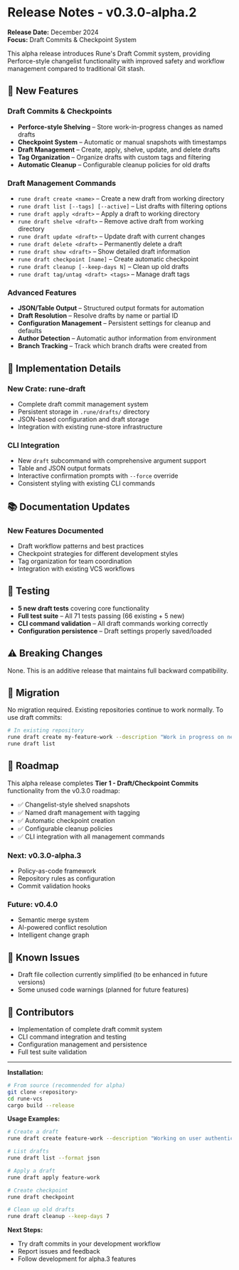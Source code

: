 # Release Notes - v0.3.0-alpha.2

**Release Date:** December 2024  
**Focus:** Draft Commits & Checkpoint System

This alpha release introduces Rune's Draft Commit system, providing Perforce-style changelist functionality with improved safety and workflow management compared to traditional Git stash.

## 🚀 New Features

### Draft Commits & Checkpoints

- **Perforce-style Shelving** – Store work-in-progress changes as named drafts
- **Checkpoint System** – Automatic or manual snapshots with timestamps
- **Draft Management** – Create, apply, shelve, update, and delete drafts
- **Tag Organization** – Organize drafts with custom tags and filtering
- **Automatic Cleanup** – Configurable cleanup policies for old drafts

### Draft Management Commands

- `rune draft create <name>` – Create a new draft from working directory
- `rune draft list [--tags] [--active]` – List drafts with filtering options
- `rune draft apply <draft>` – Apply a draft to working directory
- `rune draft shelve <draft>` – Remove active draft from working directory
- `rune draft update <draft>` – Update draft with current changes
- `rune draft delete <draft>` – Permanently delete a draft
- `rune draft show <draft>` – Show detailed draft information
- `rune draft checkpoint [name]` – Create automatic checkpoint
- `rune draft cleanup [--keep-days N]` – Clean up old drafts
- `rune draft tag/untag <draft> <tags>` – Manage draft tags

### Advanced Features

- **JSON/Table Output** – Structured output formats for automation
- **Draft Resolution** – Resolve drafts by name or partial ID
- **Configuration Management** – Persistent settings for cleanup and defaults
- **Author Detection** – Automatic author information from environment
- **Branch Tracking** – Track which branch drafts were created from

## 🔧 Implementation Details

### New Crate: rune-draft

- Complete draft commit management system
- Persistent storage in `.rune/drafts/` directory
- JSON-based configuration and draft storage
- Integration with existing rune-store infrastructure

### CLI Integration

- New `draft` subcommand with comprehensive argument support
- Table and JSON output formats
- Interactive confirmation prompts with `--force` override
- Consistent styling with existing CLI commands

## 📚 Documentation Updates

### New Features Documented

- Draft workflow patterns and best practices
- Checkpoint strategies for different development styles
- Tag organization for team coordination
- Integration with existing VCS workflows

## 🧪 Testing

- **5 new draft tests** covering core functionality
- **Full test suite** – All 71 tests passing (66 existing + 5 new)
- **CLI command validation** – All draft commands working correctly
- **Configuration persistence** – Draft settings properly saved/loaded

## ⚠️ Breaking Changes

None. This is an additive release that maintains full backward compatibility.

## 🔄 Migration

No migration required. Existing repositories continue to work normally. To use draft commits:

```bash
# In existing repository
rune draft create my-feature-work --description "Work in progress on new feature"
rune draft list
```

## 🎯 Roadmap

This alpha release completes **Tier 1 - Draft/Checkpoint Commits** functionality from the v0.3.0 roadmap:

- ✅ Changelist-style shelved snapshots
- ✅ Named draft management with tagging
- ✅ Automatic checkpoint creation
- ✅ Configurable cleanup policies
- ✅ CLI integration with all management commands

### Next: v0.3.0-alpha.3

- Policy-as-code framework
- Repository rules as configuration
- Commit validation hooks

### Future: v0.4.0

- Semantic merge system
- AI-powered conflict resolution
- Intelligent change graph

## 🐛 Known Issues

- Draft file collection currently simplified (to be enhanced in future versions)
- Some unused code warnings (planned for future features)

## 👥 Contributors

- Implementation of complete draft commit system
- CLI command integration and testing
- Configuration management and persistence
- Full test suite validation

---

**Installation:**

```bash
# From source (recommended for alpha)
git clone <repository>
cd rune-vcs
cargo build --release
```

**Usage Examples:**

```bash
# Create a draft
rune draft create feature-work --description "Working on user authentication"

# List drafts
rune draft list --format json

# Apply a draft
rune draft apply feature-work

# Create checkpoint
rune draft checkpoint

# Clean up old drafts
rune draft cleanup --keep-days 7
```

**Next Steps:**

- Try draft commits in your development workflow
- Report issues and feedback
- Follow development for alpha.3 features
